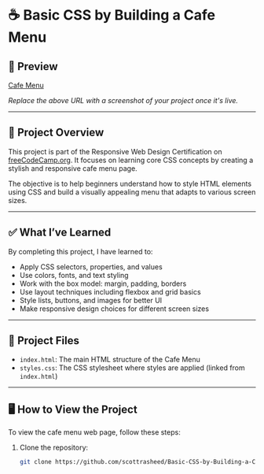 # ☕ Basic CSS by Building a Cafe Menu

## 📸 Preview

[Cafe Menu](https://gyazo.com/220aeb33b767e57bf043fa2c0f741a8f)

*Replace the above URL with a screenshot of your project once it's live.*

---

## 📄 Project Overview

This project is part of the Responsive Web Design Certification on [freeCodeCamp.org](https://www.freecodecamp.org/). It focuses on learning core CSS concepts by creating a stylish and responsive cafe menu page.

The objective is to help beginners understand how to style HTML elements using CSS and build a visually appealing menu that adapts to various screen sizes.

---

## ✅ What I’ve Learned

By completing this project, I have learned to:

- Apply CSS selectors, properties, and values
- Use colors, fonts, and text styling
- Work with the box model: margin, padding, borders
- Use layout techniques including flexbox and grid basics
- Style lists, buttons, and images for better UI
- Make responsive design choices for different screen sizes

---

## 📁 Project Files

- `index.html`: The main HTML structure of the Cafe Menu
- `styles.css`: The CSS stylesheet where styles are applied (linked from `index.html`)

---

## 🖥️ How to View the Project

To view the cafe menu web page, follow these steps:

1. Clone the repository:

   ```bash
   git clone https://github.com/scottrasheed/Basic-CSS-by-Building-a-Cafe-Menu-freeCodeCamp.git
